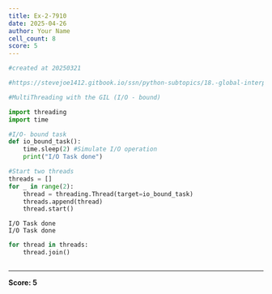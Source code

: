 ```yaml
---
title: Ex-2-7910
date: 2025-04-26
author: Your Name
cell_count: 8
score: 5
---
```


```python
#created at 20250321
```


```python
#https://stevejoe1412.gitbook.io/ssn/python-subtopics/18.-global-interpreter-lock-gil
```


```python
#MultiThreading with the GIL (I/O - bound)
```


```python
import threading
import time
```


```python
#I/O- bound task
def io_bound_task():
    time.sleep(2) #Simulate I/O operation
    print("I/O Task done")
```


```python
#Start two threads
threads = []
for _ in range(2):
    thread = threading.Thread(target=io_bound_task)
    threads.append(thread)
    thread.start()
```

    I/O Task done
    I/O Task done



```python
for thread in threads:
    thread.join()
```


```python

```


---
**Score: 5**